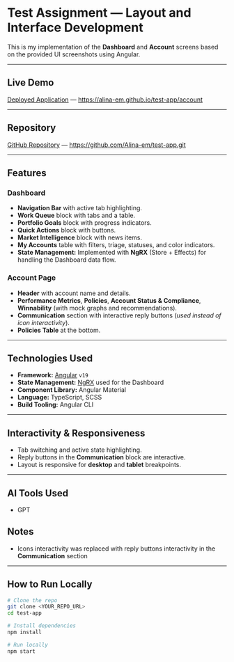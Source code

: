 # Test Assignment — Layout and Interface Development

This is my implementation of the **Dashboard** and **Account** screens based on the provided UI screenshots using Angular.  


---

## Live Demo

[Deployed Application](#) — https://alina-em.github.io/test-app/account

---

## Repository

[GitHub Repository](#) — https://github.com/Alina-em/test-app.git

---

## Features

### Dashboard
- **Navigation Bar** with active tab highlighting.
- **Work Queue** block with tabs and a table.
- **Portfolio Goals** block with progress indicators.
- **Quick Actions** block with buttons.
- **Market Intelligence** block with news items.
- **My Accounts** table with filters, triage, statuses, and color indicators.
- **State Management:** Implemented with **NgRX** (Store + Effects) for handling the Dashboard data flow.

### Account Page
- **Header** with account name and details.
- **Performance Metrics**, **Policies**, **Account Status & Compliance**, **Winnability** (with mock graphs and recommendations).
- **Communication** section with interactive reply buttons (*used instead of icon interactivity*).
- **Policies Table** at the bottom.

---

## Technologies Used

- **Framework:** [Angular](https://angular.io/) `v19`
- **State Management:** [NgRX](https://ngrx.io/) used for the Dashboard
- **Component Library:** Angular Material
- **Language:** TypeScript, SCSS
- **Build Tooling:** Angular CLI

---

## Interactivity & Responsiveness

- Tab switching and active state highlighting.
- Reply buttons in the **Communication** block are interactive.
- Layout is responsive for **desktop** and **tablet** breakpoints.

---

## AI Tools Used

- GPT 


## Notes

- Icons interactivity was replaced with reply buttons interactivity in the **Communication** section

---

## How to Run Locally

```bash
# Clone the repo
git clone <YOUR_REPO_URL>
cd test-app

# Install dependencies
npm install

# Run locally
npm start
